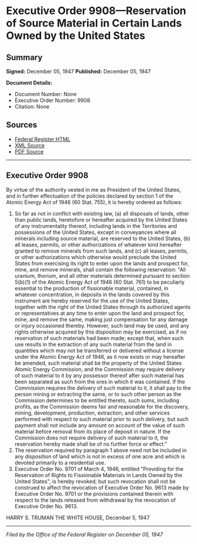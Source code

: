 # Executive Order 9908—Reservation of Source Material in Certain Lands Owned by the United States

## Summary

**Signed:** December 05, 1947
**Published:** December 05, 1947

**Document Details:**
- Document Number: None
- Executive Order Number: 9908
- Citation: None

## Sources
- [Federal Register HTML](https://www.presidency.ucsb.edu/documents/executive-order-9908-reservation-source-material-certain-lands-owned-the-united-states)
- [XML Source](None)
- [PDF Source](None)

---

## Executive Order 9908

By virtue of the authority vested in me as President of the United States, and in further effectuation of the policies declared by section 1 of the Atomic Energy Act of 1946 (60 Stat. 755), it is hereby ordered as follows:
1. So far as not in conflict with existing law, (a) all disposals of lands, other than public lands, heretofore or hereafter acquired by the United States of any instrumentality thereof, including lands in the Territories and possessions of the United States, except in conveyances where all minerals including source material, are reserved to the United States, (b) all leases, permits, or other authorizations of whatever kind hereafter granted to remove minerals from such lands, and (c) all leases, permits, or other authorizations which otherwise would preclude the United States from exercising its right to enter upon the lands and prospect for, mine, and remove minerals, shall contain the following reservation:
"All uranium, thorium, and all other materials determined pursuant to section 5(b)(1) of the Atomic Energy Act of 1946 (60 Stat. 761) to be peculiarly essential to the production of fissionable material, contained, in whatever concentration, in deposits in the lands covered by this instrument are hereby reserved for the use of the United States, together with the right of the United States through its authorized agents or representatives at any time to enter upon the land and prospect for, mine, and remove the same, making just compensation for any damage or injury occasioned thereby. However, such land may be used, and any rights otherwise acquired by this disposition may be exercised, as if no reservation of such materials had been made; except that, when such use results in the extraction of any such material from the land in quantities which may not be transferred or delivered without a license under the Atomic Energy Act of 1946, as it now exists or may hereafter be amended, such material shall be the property of the United States Atomic Energy Commission, and the Commission may require delivery of such material to it by any possessor thereof after such material has been separated as such from the ores in which it was contained. If the Commission requires the delivery of such material to it, it shall pay to the person mining or extracting the same, or to such other person as the Commission determines to be entitled thereto, such sums, including profits, as the Commission deems fair and reasonable for the discovery, mining, development, production, extraction, and other services performed with respect to such material prior to such delivery, but such payment shall not include any amount on account of the value of such material before removal from its place of deposit in nature. If the Commission does not require delivery of such material to it, the reservation hereby made shall be of no further force or effect."
2. The reservation required by paragraph 1 above need not be included in any disposition of land which is not in excess of one acre and which is devoted primarily to a residential use.
3. Executive Order No. 9701 of March 4, 1946, entitled "Providing for the Reservation of Rights to Fissionable Materials in Lands Owned by the United States", is hereby revoked; but such revocation shall not be construed to affect the revocation of Executive Order No. 9613 made by Executive Order No. 9701 or the provisions contained therein with respect to the lands released from withdrawal by the revocation of Executive Order No. 9613.

HARRY S. TRUMAN
THE WHITE HOUSE,
December 5, 1947

---

*Filed by the Office of the Federal Register on December 05, 1947*
